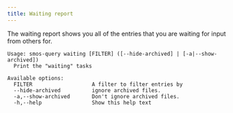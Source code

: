 ```yaml
---
title: Waiting report
---
```


The waiting report shows you all of the entries that you are waiting for input from others for.

``` plain
Usage: smos-query waiting [FILTER] ([--hide-archived] | [-a|--show-archived])
  Print the "waiting" tasks

Available options:
  FILTER                   A filter to filter entries by
  --hide-archived          ignore archived files.
  -a,--show-archived       Don't ignore archived files.
  -h,--help                Show this help text
```
